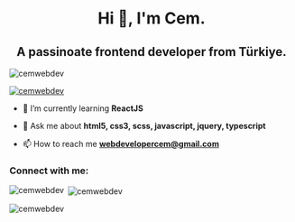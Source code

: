 <h1 align="center">Hi 👋, I'm Cem.</h1>
<h2 align="center">A passinoate frontend developer from Türkiye.</h2>

<p align="left"> <img src="https://komarev.com/ghpvc/?username=cemwebdev&label=Profile%20views&color=0e75b6&style=flat" alt="cemwebdev" /> </p>

<p align="left"> <a href="https://github.com/ryo-ma/github-profile-trophy"><img src="https://github-profile-trophy.vercel.app/?username=cemwebdev" alt="cemwebdev" /></a> </p>

- 🌱 I’m currently learning **ReactJS**

- 💬 Ask me about **html5, css3, scss, javascript, jquery, typescript**

- 📫 How to reach me **webdevelopercem@gmail.com**

<h3 align="left">Connect with me:</h3>
<p align="left">
</p>



<p><img align="left" src="https://github-readme-stats.vercel.app/api/top-langs?username=cemwebdev&show_icons=true&locale=en&layout=compact" alt="cemwebdev" /></p>

<p>&nbsp;<img align="center" src="https://github-readme-stats.vercel.app/api?username=cemwebdev&show_icons=true&locale=en" alt="cemwebdev" /></p>

<p><img align="center" src="https://github-readme-streak-stats.herokuapp.com/?user=cemwebdev&" alt="cemwebdev" /></p>
